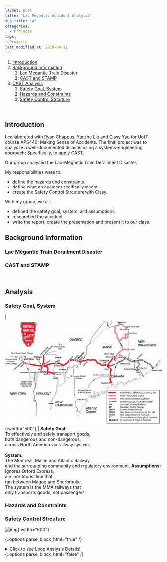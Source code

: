 ```yaml
---
layout: post
title: "Lac Megantic Accident Analysis"
sub_title: "a"
categories:
  - Projects
tags:
- Projects
last_modified_at: 2019-04-11
---
```


1. [Introduction](#1)
2. [Background Information](#2)
    1. [Lac Megantic Train Disaster](#2a)
    2. [CAST and STAMP](#2b)
3. [CAST Analysis](#3)
    1. [Safety Goal, System](#3a)
    2. [Hazards and Constraints](#3b)
    2. [Safety Control Strcuture](#3c)

<p>&nbsp;</p> 

## Introduction <a name="1"></a>

I collaborated with Ryan Chappus, Yunzhe Liu and Cissy Yao for UofT course APS440: Making Sense of Accidents. The final project was to analysze a well-documented disaster using a systems-engineering approach; Specifically, to apply CAST.

Our group analysed the Lac-Mégantic Train Derailment Disaster.

My responsibilities were to:
- define the hazards and constraints.
- define what an accident secifically meant
- create the Safety Control Strcuture with Cissy.

With my group, we all:
- defined the safety goal, system, and assumptions.
- researched the accident.
- write the report, create the presentation and present it to our class.


## Background Information <a name="2"></a>

### Lac Mégantic Train Derailment Disaster <a name="2a"></a>

### CAST and STAMP <a name="2b"></a>


<p>&nbsp;</p> 

## Analysis <a name="3"></a>

### Safety Goal, System <a name="3a"></a>

| ![img](/images/projects/lacMegantic/mma_railmap.PNG "MMA Railway System"){:width="500"} | **Safety Goal:** <br>To effectively and safely transport goods,<br> both dangerous and non-dangerous,<br> across North America via railway system.<br> <br> **System:**<br> The Montreal, Maine and Atlantic Railway<br> and the surrounding community and regulatory environment. **Assumptions:** Ignores Orford Express, <br>a minor tourist line that<br> ran between Magog and Sherbrooke. <br>The system is the MMA railways that<br> only transports goods, not passengers.


### Hazards and Constraints <a name="3b"></a>

### Safety Control Strcuture <a name="3c"></a>



![img](/images/projects/lacMegantic/ ""){:width="600"}

{::options parse_block_html="true" /} 

<details>
  <summary markdown="span">Click to see Loop Analysis Details!</summary>
  
  
</details>
{::options parse_block_html="false" /}

|     |     |
|:---:|:---:|

[comment]: # ( https://docs.google.com/presentation/d/1OcjaekwV8_MK_EE-1yhC48vIdhXToG-TKoZI4XIym1c/edit#slide=id.g57bad39807_0_26 )

[comment]: # (  the folder is https://drive.google.com/drive/u/0/folders/1GGamzCrhwR5RrRxuc87aAQntM-23AL34 )
